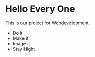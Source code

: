 # Hello Every One 
This is our project for Webdevelopment.
  - Do it
  - Make it 
  - Image it 
  - Stay Hight
